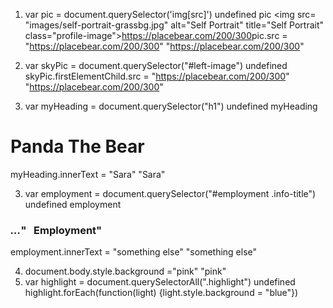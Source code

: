 1. var pic = document.querySelector('img[src]')
undefined
pic
<img src=​"images/​self-portrait-grassbg.jpg" alt=​"Self Portrait" title=​"Self Portrait" class=​"profile-image">​https://placebear.com/200/300​</img>​
pic.src = "https://placebear.com/200/300"
"https://placebear.com/200/300"

1. var skyPic = document.querySelector("#left-image")
undefined
skyPic.firstElementChild.src = "https://placebear.com/200/300"
"https://placebear.com/200/300"

2. var myHeading = document.querySelector("h1")
undefined
myHeading
<h1 class=​"highlight">​Panda The Bear​</h1>​
myHeading.innerText = "Sara"
"Sara"

3. var employment = document.querySelector("#employment .info-title")
undefined
employment
<h3 class=​"info-title">​<i class=​"icon-suitcase">​…​</i>​" &nbsp; Employment"</h3>​
employment.innerText = "something else"
"something else"

4. document.body.style.background ="pink"
"pink"
5. var highlight = document.querySelectorAll(".highlight")
undefined
highlight.forEach(function(light) {light.style.background = "blue"})
